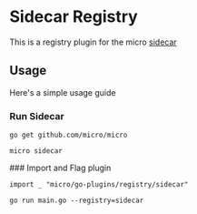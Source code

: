 # Sidecar Registry

This is a registry plugin for the micro [sidecar](https://github.com/micro/micro/tree/master/car)

## Usage

Here's a simple usage guide

### Run Sidecar

```
go get github.com/micro/micro
```

```
micro sidecar
```

### Import and Flag plugin

```
import _ "micro/go-plugins/registry/sidecar"
```

```
go run main.go --registry=sidecar
```
